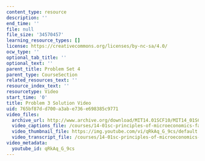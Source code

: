 ```yaml
---
content_type: resource
description: ''
end_time: ''
file: null
file_size: '34570457'
learning_resource_types: []
license: https://creativecommons.org/licenses/by-nc-sa/4.0/
ocw_type: ''
optional_tab_title: ''
optional_text: ''
parent_title: Problem Set 4
parent_type: CourseSection
related_resources_text: ''
resource_index_text: ''
resourcetype: Video
start_time: '0'
title: Problem 3 Solution Video
uid: 765bf87d-d700-a3ab-e736-e698385c9771
video_files:
  archive_url: http://www.archive.org/download/MIT14.01SCF10/MIT14_01SCF10_problem_4-3_300k.mp4
  video_captions_file: /courses/14-01sc-principles-of-microeconomics-fall-2011/55487a0ecf15569ca7fcf7dee2318f08_qRkAq_G_9cs.vtt
  video_thumbnail_file: https://img.youtube.com/vi/qRkAq_G_9cs/default.jpg
  video_transcript_file: /courses/14-01sc-principles-of-microeconomics-fall-2011/644d8de91136c312a14f275fafece644_qRkAq_G_9cs.pdf
video_metadata:
  youtube_id: qRkAq_G_9cs
---
```

